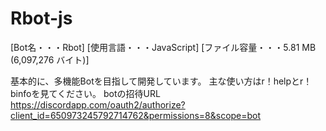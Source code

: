 # Rbot-js
[Bot名・・・Rbot]
[使用言語・・・JavaScript]
[ファイル容量・・・5.81 MB (6,097,276 バイト)]

基本的に、多機能Botを目指して開発しています。
主な使い方はr！helpとr！binfoを見てください。
botの招待URL
https://discordapp.com/oauth2/authorize?client_id=650973245792714762&permissions=8&scope=bot
